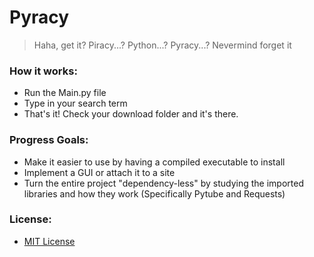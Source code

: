 # Pyracy
> Haha, get it? Piracy...? Python...? Pyracy...? Nevermind forget it

### How it works:
- Run the Main.py file
- Type in your search term
- That's it! Check your download folder and it's there.

### Progress Goals:
- Make it easier to use by having a compiled executable to install
- Implement a GUI or attach it to a site
- Turn the entire project "dependency-less" by studying the imported libraries 
and how they work (Specifically Pytube and Requests)

### License:
- [MIT License](https://choosealicense.com/licenses/mit/)